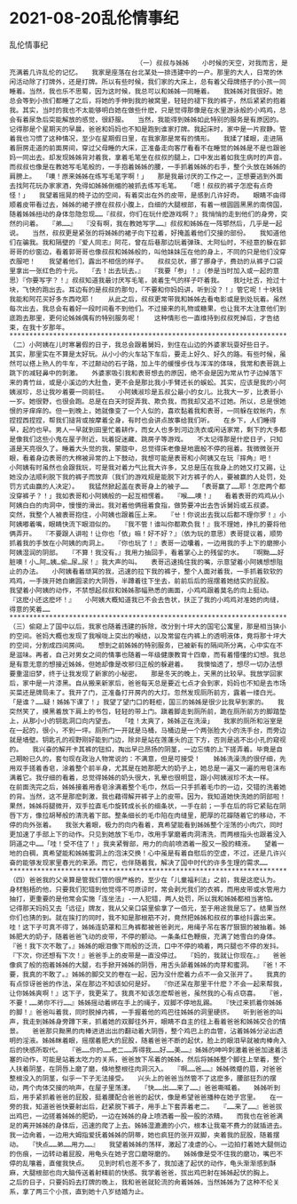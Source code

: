 # 2021-08-20乱伦情事纪



乱伦情事纪



                
									（一）叔叔与姊姊　　小时候的天空，对我而言，是充满着几许乱伦的记忆。　　我家是座落在台北某处一排违建中的一户。那里的大人，日常的休闲活动除了打牌外，还是打牌。所以有些时候，我们家的大床上，总有着父母牌搭子的小孩一同睡着。当然，我也乐不思蜀，因为这时候，我总可以和姊姊一同睡着。　　我姊姊对我很好。她总会等到小孩们都睡了之后，将她的手伸到我的被窝里，轻轻的褪下我的裤子，然后紧紧的抱着我。其实，当时的我也不太能够明白她在做些什麽，只是觉得那像是在水里游泳般的小鸡鸡，总会有着尿急后突能解放的感觉，很舒服。　　当然，我能得到姊姊如此特别的服务是有原因的。　　记得那是个星期天的早晨，爸爸和妈妈也不知是跑到谁家打牌。我起床时，家中是一片寂静。管着我也习惯了这种情况，至少在星期假日里，在我家那是常有的情形。　　我揉了揉眼，走进隔着厨房走道的前面房间，穿过父母睡的大床，正准备走向客厅看看不在睡觉的姊姊是不是也跟爸妈一同出去。却发现姊姊背对着我，拿着毛笔坐在叔叔的腿上，口中发出着如我生病时的声音。而叔叔也像是在教她写毛笔般的，一手抱着姊姊的腰，一手抓着姊姊的右手，整个头放在姊姊的肩膀上。　　「噢！原来姊姊在练写毛笔字啊！」　　那是我最讨厌的工作之一，正想要逃到外面去找阿花玩办家家酒，免得如姊姊倒楣的被抓去练写毛笔。　　「嗯！叔叔的裤子怎麽有点奇怪！」　　我望着摇晃的椅子边的空间，有着突出在外的皮带，是感到几许好奇。　　眼睛不由得顺着皮带看过去，姊姊的裙子撩在叔叔小腹上，白细的大腿根部，有着一根圆圆黑黑的南傍国，随着姊姊扭动的身体忽隐忽现……『叔叔，你们在玩什麽游戏啊？』我悄悄的走到他们的身旁，突然的问着。　　『弟……』　　『没有啊，我在教她写字……』叔叔和姊姊在一阵鄂然后，几乎是一起说。　　当然，叔叔更是紧张的将姊姊的裙子向下拉着，好掩盖着他们交接的部份。　　我知道他们在骗我。我和隔壁的『爱人同志』阿花，曾在后巷那边玩着弹珠、ㄤ阿仙时，不经意的躲在郭哥哥的纱窗边，看着郭哥哥也像叔叔和姊姊般的，叫他妹妹压在他的身上，不同的只是他们没穿衣服吧！　　我望着他们，露出不相信的样子。　　叔叔见状，挪了挪身子，费劲的从裤子口袋里拿出一张红色的十元。　　『去！出去玩去。』　　『我要「参」！』（参是当时加入或一起的意思）『你要写字？！』叔叔知道我最讨厌写毛笔，装着生气的样子吓着我。　　我吐吐舌，抢过十块，飞快的跑出去。耳边有的是叔叔的那句，『不要和你妈妈讲，听到没？！』管它呢！十块钱我能和阿花买好多东西吃耶！　　从此之后，叔叔更常带我和姊姊去看电影或是到处玩着。虽然每次出去，我总会有着好一段时间看不到他们。不过接来的礼物或糖果，也让我不太注意他们到底跑去那里，更何论姊姊偶有的特别服务呢！　　这种情形也一直维持到叔叔死掉后，才告结束，在我十岁那年。　　**********************************************************************（二）小阿姨在儿时寒暑假的日子，我总会跟着舅妈，到住在山边的外婆家玩耍好些日子。　　其实，那里实在不算是太好玩。从小小的火车站下车后，要走上好久、好久的路。有些时候，虽然可以搭上熟人的牛车，不过颠动的石子路，加上牛的缓慢步伐与浑浑的体味，我常和表哥跳上跳下的减轻鼻中的刺激。　　外婆家吸引我和表哥想去的原因，绝不会是因为常从竹子边掉落下来的青竹丝，或是小溪边的大肚鱼，更不会是那比我小手臂还长的蜈蚣。其实，应该是我的小阿姨淑珍，总让我吵着要一同前往。　　小阿姨淑珍是五叔公最小的女儿。比我大一岁，比表哥小一岁。她很野，也很会跑。总是在白天时捉弄我、欺负我，而我却又追不过她。所以，总是恨她恨的牙痒痒的。但一到晚上，她就像变了一个人似的，喜欢黏着我和表哥，一同躲在蚊帐内，东捏捏西捏捏，帮我们搥背或按摩着全身，有时也会讲点故事给我们听。　　在乡下，人们睡得早，起的也早。男人一早就到田里忙着耕作，而女人也多到河边洗衣或闲话家常，剩下的大多都是像我们这些小鬼在屋子附近，玩着捉迷藏、跳房子等游戏。　　不太记得那是什麽日子，只知道是天亮很久了。睡着大头觉的我，蒙胧中，总觉得床老像是地震般不停的摇着。我微微张开眼，看着身边表哥的大棉被异常的上下鼓动，我想可能是表哥和小阿姨又在玩『摔角』吧！　　小阿姨有时虽然也会跟我玩，可是我对着力气比我大许多，又总是压在我身上的她又打又踢，让她没办法顺利脱下我的裤子而放弃（我们的游戏规是能脱下对方裤子的人，要被赢的人处罚，处罚方式由赢的人决定）。　　我猛然掀起盖在表哥身上的被子……　　「表哥赢了……耶！怎麽两个都没穿裤子？！」我如表哥和小阿姨般的一起互相愣着。　　『喉……噢！』　　看着表哥的鸡鸡从小阿姨白白的肉洞中，慢慢的滑出。我对着他俩摇着食指，做势要冲出去告诉舅妈或五叔婆。　　突然，我整个人被表哥抱住，小阿姨也跟着压上来。　　『ㄝ！你说出去我以后都不理你罗！』小阿姨嘟着嘴，眼睛快流下眼泪似的。　　『我不管！谁叫你都欺负我！』我不理她，挣扎的要将他俩弄开。　　『不要跟人讲啦！让你也「依」嘛！好不好？』（依为玩的意思）表哥提议着，顺势抓着我的手放在小阿姨的肉洞上。　　『你也玩了！』表哥一边囔着，一边用我的手上下的磨擦小阿姨湿润的阴部。　　『不算！我没有。』我用力抽回手，看着掌心上的残留的水。　　『啊黝……好脏噢！小…阿…姨…偷…尿…尿！』我大声的叫。　　表哥迅速摀住我的嘴，示意望着小阿姨想想阻止的办法。　　小阿姨看着顽冥的我，迅速的拉下我的裤子，整个人面对着我，一手抓着软软的鸡鸡，一手拨开她白嫩圆滚的大阴唇，半蹲着往下坐去，前前后后的摇摆着她结实的屁股。　　我望着小阿姨的动作，不禁想起叔叔和姊姊那幅熟悉的画面，小鸡鸡跟着莫名的向上挺动。　　『这麽小还这麽坏！』　　小阿姨大概知道我已不会去告状，扶正了我的小鸡鸡对准她的肉缝，得意的笑着……**********************************************************************（三）偷窥上了国中以后，我家也随着违建的拆除，改分到十坪大的国宅公寓里，那是相当狭小的空间。爸妈大概也发现了我喉咙上突出的喉结，以及常留在内裤上的透明液体，竟将那十坪大的空间，分割成四间房间。　　想到之前姊姊的特别服务，已被新有的隔间所分离，心中实在不是滋味。再者，自己对男女之间的情事也随着一年级健康教育十四章，而有着懵懂的幻想。我总是有意无意的想接近姊姊，但她却像是改邪归正般的躲避着。　　我懊恼透了，想尽一切办法想要重温旧梦，终于让我发现了新家的小秘密。　　那是冬天的晚上，天黑的比较早。我放学回家后，家中是一片漆黑。自从搬来新家后，爸爸每天总是要近七点才会到家，妈妈也不知是去市场买菜还是牌局未了。我开了门，正准备打开房内的大灯。忽然发现厕所前方，露着一缕白光。　　「是谁？……疑！姊姊下课了！」我望了望门口的鞋柜，国三的姊姊是很少比我早到家的。　　我突然笑了，摸黑着放下肩上的书包，轻轻的带上门。蹎着脚走到厕所前，跪在厕所前方的脚踏垫上，从那小小的钥匙洞口向内望去。　　「哇！太爽了，姊姊正在洗澡」　　我家的厕所和浴室是在一起的，很小，不到一坪。厕所门一开就是马桶，马桶边是一个两张脸大小的洗手台，而旁边就是墙壁。钥匙孔的视野刚好能到门边，除非是站在莲蓬头的正下方，否则是逃不出小孔的窥视的。　　我兴奋的解开卡其裤的钮扣，掏出早已昂扬的阴茎，一边忘情的上下搓弄着。毕竟是自己期盼已久的，套句现在政治人物常说的：不满意，但是可接受！　　姊姊洗澡洗的很仔细，先用双手搓着香皂，涂着整个前半身，尤其是在她那肥大的奶子上，她总是一遍又一遍的用皂沫布满着它。我仔细的看着，总觉得姊姊的奶头很大，乳晕也很明显，跟小阿姨淑珍不太一样。　　在前面洗完之后，姊姊接着用香皂涂满着整个毛巾，然后一只手抓着毛巾的一边，交错的洗着她的背。当然，这不是那麽刺激，我也藉得解开裤子上的皮带。因为，我知道她快洗她的阴部啦！　　果然，姊姊将腿微开，双手拉直毛巾旋转成长长的细条状，一手在前；一手在后的将它紧贴在阴唇下方，像拉胡琴般的清洗着下部。整条细长的毛巾陷在肉缝里，肥厚的花瓣随着它的移动，不停的向外张着。　　我张大着眼，极力的向内看着，真希望能看到姊姊整个淫荡的小肉穴，同时更加速了手部上下的动作。只见到她放下毛巾，改用手掌磨着肉洞清洗，而两根指头也跟着没入阴道之中……「哇！受不住了！」我夹紧臀部，用力的向前喷洒着一股又一股的精液。　　望着一地的白稠，真希望能和姊姊蜜洞上的泡沫交换！心中虽是有着自慰后的空虚，不过，还是几许兴奋的能够发现家里春光的来源。而它，也伴随着我，解决了国中时代的许多生理的需求……**********************************************************************（四）爸爸我的父亲算是管我们管的很严格的，至少在「儿童福利法」之前，我是这麽认为。　　身材魁梧的他，只要我们犯错到他觉得不可原谅时，常会剥光我们的衣裤，而用皮带或水管用力抽打，更重要的是他常会实施「连坐法」-一人犯错，两人处罚，所以我和姊姊都相当害怕。　　记得那天妈妈又去「远征」牌友，我从父亲口袋里偷拿了一佰元，至于用途我是忘了。结果当然你们也猜的到。就在挨打的同时，我不知是那根筋不对，竟然把姊姊和叔叔的事给抖露出来。　　哇！这下子可真不得了，姊姊连奶罩和三角裤都被爸爸剥光，用绳子吊在客厅狠狠的被抽着。姊姊肥大的奶子，随着爸爸飞动的皮带，不停的颤动。一条条红色鞭痕，充满了她雪白的身体。　　『爸！我下次不敢了。』姊姊的眼泪像下雨般的泛流，口中不停的喃着，两只腿也不停的发抖。　　『下次，你还想有下次！』爸爸手上的皮带是一直没停过。　　『妈的，我就让你现在。』　　爸爸像疯了般的抱着姊姊的大腿，右手掀开姊姊的阴唇，用舌头舔着姊姊的肉芽和蜜洞。　　『爸！不要，我真的不敢了。』姊姊的脚交叉的卷在一起，因为没什麽着力点不一会又张开了。　　我真的有点惊讶爸爸的作法，呆在那边不知该如何是好。　　『你还呆在那里干什麽？不会一起来帮我，让你姊姊爽啊！』这下子，我更呆了。我真不知该怎麽帮爸爸，虽然我的心有点窃喜。　　『爸，不要！……弟你不行……』姊姊摇动着绑在手上的绳子，双脚不停地乱踢。　　『快过来抓着你姊姊的脚！』爸爸叫着我，同时脱掉内裤，一手握着他的鸡巴往姊姊的洞里硬挤。　　听到爸爸的叫声，我走到姊姊身旁蹲下来，抓着她的双脚往外开，眼睛不自主的往上看着爸爸和姊姊交合的情景。　　爸爸那只黝黑的肉棒进进出出的翻动着大阴唇，整个鸡巴上的血管，沾着姊姊分泌出透明的淫液。姊姊眯着眼，摇摆着肥大的屁股，随着爸爸不断的起伏，脸上的眼泪早就被肉棒肏入后的快感所取代。　　『爸……你的……老二……弄得我……好……美……』姊姊的呻吟刺激着爸爸加速着活塞的动作，可能是站着太吃力的关系，爸爸放下吊着的姊姊，然后将姊姊整个脚往上举着，整个人扶着阴茎，在阴唇上磨了磨，倏地整根往肉洞沉入。　　『啊……爸……』姊姊微蹙的眉，对爸爸整根没入的阴茎，似乎一下子无法接受。　　兴头上的爸爸当然管不了这麽多，腰部狂烈的摆动，两个肉体交接的响声，在屋子里荡漾。　　『快……出……来了……』爸爸嘶喊着。　　姊姊听到后，用手紧抓着爸爸的屁股，挺着腰配合爸爸的起伏，像是希望爸爸播种在她子宫里。　　在一旁的我，知道爸爸快要射出后，赶紧脱下裤子，用手上下套弄着老二。　　『……来了……』爸爸拔出鸡巴，一边搓着姊姊的肥奶，一边在姊姊的身上喷洒着一股一股的浓精。　　而我也在爸爸满足的离开姊姊的身体后，迅速的爬了上去。姊姊湿漉漉的小穴，根本让我毫不费力的就插进去。　　我一边肏着，一边用大姆指爱抚着姊姊的阴蒂，她也疯狂的张开双脚，夹着我的屁股，随着摆动。　　『快点……弟……用力……』　　我望着姊姊的荡样，激起了凌虐的心。一边拍打着她大腿侧边的伤痕，一边转动着屁股，用龟头在她子宫口磨呀磨的。　　姊姊像是受不住我的磨功，嘴巴不停的乱嚷着，直催我快点。　　见到时机也差不多了，我加速了起伏的动作，龟头渐渐感到酥麻，大腿根部也向大脑传送着射精前的快感。我学着爸爸，拔出鸡巴射在姊姊起伏的胸上。　　之后的日子，只要妈妈去打牌的晚上，我和爸爸就轮流的肏着姊姊，当然姊姊为了这种不伦关系，拿了两三个小孩，直到她十八岁结婚为止。 
									
								
            

